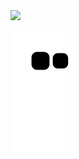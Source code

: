 <div>
<!-- <a href="https://www.linkedin.com/in/seu-usuário-linkedln-aqui(https://www.linkedin.com/in/alexandre-valter/)" target="_blank"><img src="https://img.shields.io/badge/-LinkedIn-%230077B5?style=for-the-badge&logo=linkedin&logoColor=white" target="_blank"></a>  --> 
</div>

<div>
<a href="https://github.com/Alexandreinfov">
<img height="180em" src="https://github-readme-stats.vercel.app/api/top-langs/?username=Alexandreinfov&layout=compact&langs_count=7&theme=dracula"/>
</div>

![Snake animation](https://github.com/Alexandreinfov/Alexandreinfov/blob/output/github-contribution-grid-snake.svg)
